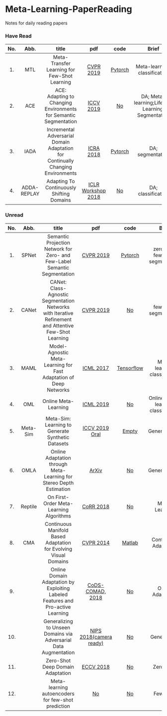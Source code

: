 # Meta-Learning-PaperReading

Notes for daily reading papers

### Have Read


| No. | Abb.| title | pdf | code | Brief| 
| :-: | :-: |:-: | :-: | :-: | :-:|
|1. | MTL |Meta-Transfer Learning for Few-Shot Learning|[CVPR 2019](https://arxiv.org/abs/1812.02391v2) | [Pytorch](https://github.com/y2l/meta-transfer-learning-pytorch) | Meta-learning; classification |
|2. | ACE |ACE: Adapting to Changing Environments for Semantic Segmentation|[ICCV 2019](https://arxiv.org/abs/1904.06268) | [No]() | DA; Meta-learning;Lifelong Learning; Segmentation |
|3. | IADA |Incremental Adversarial Domain Adaptation for Continually Changing Environments|[ICRA 2018](https://arxiv.org/abs/1712.07436) | [Pytorch](https://github.com/yamad07/IADA) | DA; segmentation |
|4. | ADDA-REPLAY |Adapting To Continuously Shifting Domains|[ICLR Workshop 2018](https://openreview.net/forum?id=BJsBjPJvf) | [No]() | DA; classification |
### Unread

| No. | Abb.| title | pdf | code | Brief| 
| :-: | :-: |:-: | :-: | :-: | :-:|
|1. | SPNet |Semantic Projection Network for Zero- and Few-Label Semantic Segmentation|[CVPR 2019](http://openaccess.thecvf.com/content_CVPR_2019/papers/Xian_Semantic_Projection_Network_for_Zero-_and_Few-Label_Semantic_Segmentation_CVPR_2019_paper.pdf) | [Pytorch](https://github.com/y2l/meta-transfer-learning-pytorch) | zero- and few-shot; segmentation |
|2. | CANet |CANet: Class-Agnostic Segmentation Networks with Iterative Refinement and Attentive Few-Shot Learning|[CVPR 2019](https://arxiv.org/abs/1903.02351) | [No]() | few-shot; segmentation |
|3. | MAML |Model-Agnostic Meta-Learning for Fast Adaptation of Deep Networks|[ICML 2017](https://arxiv.org/abs/1703.03400) | [Tensorflow](https://github.com/cbfinn/maml) | Meta-learning; classification |
|4. | OML |Online Meta-Learning|[ICML 2019](https://arxiv.org/abs/1902.08438) | [No]() | Online; Meta-learning; classification |
|5. | Meta-Sim |Meta-Sim: Learning to Generate Synthetic Datasets|[ICCV 2019 Oral](https://arxiv.org/abs/1904.11621) | [Empty](https://nv-tlabs.github.io/meta-sim/) | Generalization |
|6. | OMLA |Online Adaptation through Meta-Learning for Stereo Depth Estimation|[ArXiv](https://arxiv.org/abs/1904.08462) | [No]() | Generalization |
|7. | Reptile |On First-Order Meta-Learning Algorithms|[CoRR 2018](https://arxiv.org/abs/1803.02999) | [No]() | Meta-Learning |
|8. | CMA |Continuous Manifold Based Adaptation for Evolving Visual Domains|[CVPR 2014](https://ieeexplore.ieee.org/stamp/stamp.jsp?tp=&arnumber=6909511) | [Matlab](https://github.com/sgxcyy/CMA-implementation) | Continuous Adaptation |
|9. | |Online Domain Adaptation by Exploiting Labeled Features and Pro-active Learning |[CoDS-COMAD, 2018 ](https://dl.acm.org/citation.cfm?id=3152507) | [No]() | Online Adaptation |
|10. | |Generalizing to Unseen Domains via Adversarial Data Augmentation |[NIPS 2018(camera ready)](https://arxiv.org/abs/1805.12018) | [No]() | Generalizing |
|11. | |Zero-Shot Deep Domain Adaptation |[ECCV 2018](https://arxiv.org/abs/1707.01922) | [No]() | Zero-shot |
|12. | |Meta-learning autoencoders for few-shot prediction |[No](https://arxiv.org/pdf/1807.09912.pdf) | [No]() | Few-shot |




